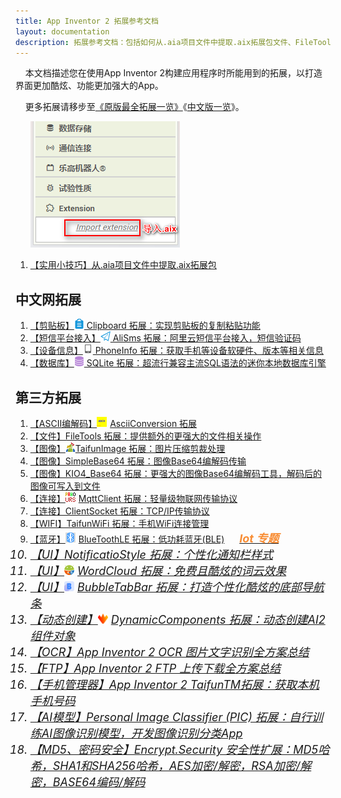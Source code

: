 ```yaml
---
title: App Inventor 2 拓展参考文档
layout: documentation
description: 拓展参考文档：包括如何从.aia项目文件中提取.aix拓展包文件、FileTools 拓展、TaifunImage 拓展、SimpleBase64 拓展、MqttClient 拓展、ClientSocket 拓展等。
---
```


&nbsp;&nbsp;&nbsp;&nbsp;本文档描述您在使用App Inventor 2构建应用程序时所能用到的拓展，以打造界面更加酷炫、功能更加强大的App。

&nbsp;&nbsp;&nbsp;&nbsp;更多拓展请移步至[《原版最全拓展一览》](https://puravidaapps.com/extensions.php)《[中文版一览](https://peterzhong1219.gitee.io/pura_vida_apps/index.html)》。

&nbsp;&nbsp;&nbsp;&nbsp;&nbsp;&nbsp;![拓展](images/拓展.png)

1. [【实用小技巧】从.aia项目文件中提取.aix拓展包](extract_aix_from_aia.html)

## 中文网拓展

1. [【剪贴板】![logo](icons/clipboard.png) Clipboard 拓展：实现剪贴板的复制粘贴功能](clipboard.html)
1. [【短信平台接入】![logo](icons/sendsms.png) AliSms 拓展：阿里云短信平台接入，短信验证码](../pro/alisms.html?f=extensions)
1. [【设备信息】![logo](icons/phoneinfo.png) PhoneInfo 拓展：获取手机等设备软硬件、版本等相关信息](phoneinfo.html)
1. [【数据库】![logo](icons/sqlite.png) SQLite 拓展：超流行兼容主流SQL语法的迷你本地数据库引擎](sqlite.html)

## 第三方拓展

1. [【ASCII编解码】<img src="data:image/png;base64,iVBORw0KGgoAAAANSUhEUgAAABAAAAAQCAIAAACQkWg2AAAACXBIWXMAAAsSAAALEgHS3X78AAAA1klEQVR42mP4/5+BJESa6oHS8OMHG4Tx6RMPPg2bNnlPm5Z+7Zp6UtLsvXsd9uxxrKpqWbEidOHC2KlTM75940DXkJw8y8Nj67Fj5rm5Ezs7S0pKOoGCN26oFhd3FRb2fP7MhaLh7l2F8vK2rq6Sjo7SlpbKurr6ZcvCgeS8efETJ+YARb584UTR8PUr1MYvX7hu31b++ZMVyH70SObvX0agl75/Z//3b0jFAyENrxj+32b4/57h/3OG/y8Y/r9k+P8dvwagoksM/x8w/L8B1gkk31HVSQDpTO7uYTqjvQAAAABJRU5ErkJggg==" style="margin:-4px 5px 0 0">AsciiConversion 拓展](AsciiConversion.html)
1. [【文件】FileTools 拓展：提供额外的更强大的文件相关操作](../components/storage.html#FileTools)
1. [【图像】![logo](TaifunImage/logo.png)TaifunImage 拓展：图片压缩剪裁处理](TaifunImage.html)
1. [【图像】SimpleBase64 拓展：图像Base64编解码传输](../components/connectivity.html#SimpleBase64)
1. [【图像】KIO4_Base64 拓展：更强大的图像Base64编解码工具，解码后的图像可写入到文件](KIO4_Base64.html)
1. [【连接】<img src="images/mqtt_icon.png" style="width:16px;margin:-4px 5px 0 0">MqttClient 拓展：轻量级物联网传输协议](../components/connectivity.html#Mqtt)
1. [【连接】ClientSocket 拓展：TCP/IP传输协议](../components/connectivity.html#Socket)
1. [【WIFI】TaifunWiFi 拓展：手机WiFi连接管理](https://puravidaapps.com/wifi.php)
1. [【蓝牙】<img src="../iot/assets/ble.png" style="width:16px;margin:-4px 5px 0 0">BlueToothLE 拓展：低功耗蓝牙(BLE)](../iot/bluetoothle.html)  [<font style="margin-left:20px;color:#F88D34;font-weight:bold;"><i class="mdi mdi-bluetooth-audio" style="font-size: 18px;"/> Iot 专题</font>](../iot/?f=ext)
1. [【UI】NotificatioStyle 拓展：个性化通知栏样式](https://github.com/jarlisson2/NotificationStyleAIX)
1. [【UI】<img src="WordCloud/icon.png" style="width:16px;margin:-4px 5px 0 0">WordCloud 拓展：免费且酷炫的词云效果](word_cloud.html)
1. [【UI】<img src="navbar/BubbleTabBar.png" style="width:16px;margin:-4px 5px 0 0">BubbleTabBar 拓展：打造个性化酷炫的底部导航条](navbar.html)
1. [【动态创建】<img src="DynamicComponents/icon.png" style="width:16px;margin:-4px 5px 0 0">DynamicComponents 拓展：动态创建AI2组件对象](dynamic_components.html)
1. [【OCR】App Inventor 2 OCR 图片文字识别全方案总结](../pro/ocr.html)
1. [【FTP】App Inventor 2 FTP 上传下载全方案总结](../pro/ftp.html)
1. [【手机管理器】App Inventor 2 TaifunTM拓展：获取本机手机号码](phone_manager.html)
1. [【AI模型】Personal Image Classifier (PIC) 拓展：自行训练AI图像识别模型，开发图像识别分类App](PersonalImageClassifier.html)
1. [【MD5、密码安全】Encrypt.Security 安全性扩展：MD5哈希，SHA1和SHA256哈希，AES加密/解密，RSA加密/解密，BASE64编码/解码](https://peterzhong1219.gitee.io/webpages/Security/SecurityExtension_zh.html)
